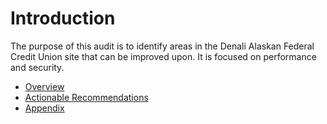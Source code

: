 Introduction
=======

The purpose of this audit is to identify areas in the Denali Alaskan Federal Credit Union site that can be improved upon. It is focused on performance and security.

* [Overview](overview.md)
* [Actionable Recommendations](actionable_recommendations.md)
* [Appendix](appendix.md)